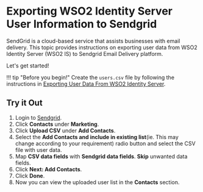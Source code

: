 # Exporting WSO2 Identity Server User Information to Sendgrid

SendGrid is a cloud-based service that assists businesses with email delivery. 
This topic provides instructions on exporting user data from WSO2 Identity Server (WSO2 IS) to Sendgrid Email Delivery
platform.

Let's get started!

!!! tip "Before you begin!"
    Create the `users.csv` file by following the instructions in 
    [Exporting User Data From WSO2 Identity Server]({{base_path}}/guides/users/sync-user-accounts/sync-account-overview).

## Try it Out

1. Login to [Sendgrid](https://sendgrid.com/).
2. Click **Contacts** under **Marketing**.
    <!--![contacts-in-sendgrid]({{base_path}}/assets/img/tutorials/contacts-in-sendgrid.png) -->
3. Click **Upload CSV** under **Add Contacts**.
    <!--![data-import-in-sendgrid]({{base_path}}/assets/img/tutorials/data-import-in-sendgrid.png) -->
4. Select the **Add Contacts and include in existing list**(ie. This may change according to your requirement) 
radio button and select the CSV file with user data.
    <!--![import-from-spread-sheet-sendgrid]({{base_path}}/assets/img/tutorials/import-from-spread-sheet-sendgrid.png) -->
5. Map **CSV data fields** with **Sendgrid data fields**. **Skip** unwanted data fields.
6. Click **Next: Add Contacts**.
7. Click **Done**. 
8. Now you can view the uploaded user list in the **Contacts** section.
